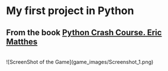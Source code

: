 # My first project in Python

## From the book [Python Crash Course. Eric Matthes](https://www.amazon.com/Python-Crash-Course-2nd-Edition/dp/1593279280)
<br/>
![ScreenShot of the Game](game_images/Screenshot_1.png)
